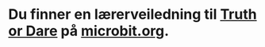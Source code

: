 # Du finner en lærerveiledning til [Truth or Dare](https://www.microbit.co.uk/blocks/lessons/truth-or-dare/activity) på [microbit.org](https://www.microbit.co.uk/blocks/lessons/truth-or-dare).
